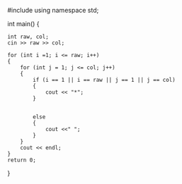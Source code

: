 #include <iostream>
using namespace std;

int main()
{

    int raw, col;
    cin >> raw >> col; 

    for (int i =1; i <= raw; i++)
    {
        for (int j = 1; j <= col; j++)
        {
            if (i == 1 || i == raw || j == 1 || j == col)
            {
                cout << "*";
            }
            
    
            else
            {
                cout <<" ";
            }
        }
        cout << endl;
    }
    return 0;
}
